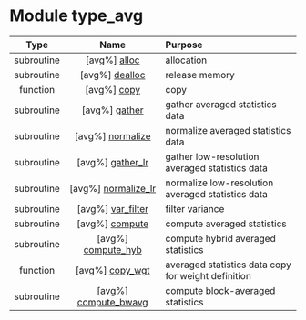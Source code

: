# Module type_avg

| Type | Name | Purpose |
| :--: | :--: | :---------- |
| subroutine | [avg%] [alloc](https://github.com/benjaminmenetrier/bump/tree/master/src/type_avg.F90#L51) | allocation |
| subroutine | [avg%] [dealloc](https://github.com/benjaminmenetrier/bump/tree/master/src/type_avg.F90#L86) | release memory |
| function | [avg%] [copy](https://github.com/benjaminmenetrier/bump/tree/master/src/type_avg.F90#L112) | copy |
| subroutine | [avg%] [gather](https://github.com/benjaminmenetrier/bump/tree/master/src/type_avg.F90#L146) | gather averaged statistics data |
| subroutine | [avg%] [normalize](https://github.com/benjaminmenetrier/bump/tree/master/src/type_avg.F90#L277) | normalize averaged statistics data |
| subroutine | [avg%] [gather_lr](https://github.com/benjaminmenetrier/bump/tree/master/src/type_avg.F90#L343) | gather low-resolution averaged statistics data |
| subroutine | [avg%] [normalize_lr](https://github.com/benjaminmenetrier/bump/tree/master/src/type_avg.F90#L421) | normalize low-resolution averaged statistics data |
| subroutine | [avg%] [var_filter](https://github.com/benjaminmenetrier/bump/tree/master/src/type_avg.F90#L475) | filter variance |
| subroutine | [avg%] [compute](https://github.com/benjaminmenetrier/bump/tree/master/src/type_avg.F90#L600) | compute averaged statistics |
| subroutine | [avg%] [compute_hyb](https://github.com/benjaminmenetrier/bump/tree/master/src/type_avg.F90#L677) | compute hybrid averaged statistics |
| function | [avg%] [copy_wgt](https://github.com/benjaminmenetrier/bump/tree/master/src/type_avg.F90#L761) | averaged statistics data copy for weight definition |
| subroutine | [avg%] [compute_bwavg](https://github.com/benjaminmenetrier/bump/tree/master/src/type_avg.F90#L794) | compute block-averaged statistics |

